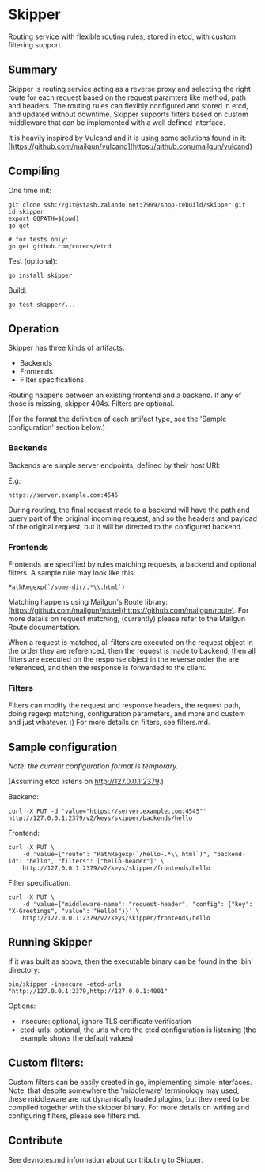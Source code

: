 # Skipper

Routing service with flexible routing rules, stored in etcd, with custom filtering support.

## Summary

Skipper is routing service acting as a reverse proxy and selecting the right route for each request based on the
request paramters like method, path and headers. The routing rules can flexibly configured and stored in etcd,
and updated without downtime. Skipper supports filters based on custom middleware that can be implemented with a
well defined interface.

It is heavily inspired by Vulcand and it is using some solutions found in it:
[https://github.com/mailgun/vulcand](https://github.com/mailgun/vulcand)

## Compiling

One time init:

```
git clone ssh://git@stash.zalando.net:7999/shop-rebuild/skipper.git
cd skipper
export GOPATH=$(pwd)
go get

# for tests only:
go get github.com/coreos/etcd
```

Test (optional):

```
go install skipper
```

Build:

```
go test skipper/...
```

## Operation

Skipper has three kinds of artifacts:

- Backends
- Frontends
- Filter specifications

Routing happens between an existing frontend and a backend. If any of those is missing, skipper 404s. Filters
are optional.

(For the format the definition of each artifact type, see the 'Sample configuration' section below.)

### Backends

Backends are simple server endpoints, defined by their host URI:

E.g:

```
https://server.example.com:4545
```

During routing, the final request made to a backend will have the path and query part of the original incoming
request, and so the headers and payload of the original request, but it will be directed to the configured
backend.

### Frontends

Frontends are specified by rules matching requests, a backend and optional filters. A sample rule may look like this:

```
PathRegexp(`/some-dir/.*\\.html`)
```

Matching happens using Mailgun's Route library:
[https://github.com/mailgun/route](https://github.com/mailgun/route). For more details on request matching,
(currently) please refer to the Mailgun Route documentation.

When a request is matched, all filters are executed on the request object in the order they are referenced, then the request is made
to backend, then all filters are executed on the response object in the reverse order the are referenced, and
then the response is forwarded to the client.

### Filters

Filters can modify the request and response headers, the request path, doing regexp matching, configuration
parameters, and more and custom and just whatever. :) For more details on filters, see filters.md.

## Sample configuration

*Note: the current configuration format is temporary.*

(Assuming etcd listens on http://127.0.0.1:2379.)

Backend:

```
curl -X PUT -d 'value="https://server.example.com:4545"' http://127.0.0.1:2379/v2/keys/skipper/backends/hello
```

Frontend:

```
curl -X PUT \
    -d 'value={"route": "PathRegexp(`/hello-.*\\.html`)", "backend-id": "hello", "filters": ["hello-header"]' \
    http://127.0.0.1:2379/v2/keys/skipper/frontends/hello
```

Filter specification:

```
curl -X PUT \
    -d 'value={"middleware-name": "request-header", "config": {"key": "X-Greetings", "value": "Hello!"}}' \
    http://127.0.0.1:2379/v2/keys/skipper/frontends/hello
```

## Running Skipper

If it was built as above, then the executable binary can be found in the 'bin' directory:

```
bin/skipper -insecure -etcd-urls "http://127.0.0.1:2379,http://127.0.0.1:4001"
```

Options:

- insecure: optional, ignore TLS certificate verification
- etcd-urls: optional, the urls where the etcd configuration is listening (the example shows the default values)

## Custom filters:

Custom filters can be easily created in go, implementing simple interfaces. Note, that despite somewhere the
'middleware' terminology may used, these middleware are not dynamically loaded plugins, but they need to be
compiled together with the skipper binary. For more details on writing and configuring filters, please see
filters.md.

## Contribute

See devnotes.md information about contributing to Skipper.

